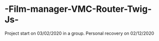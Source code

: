 # -Film-manager-VMC-Router-Twig-Js-
Project start on 03/02/2020 in a group. Personal recovery on 02/12/2020

